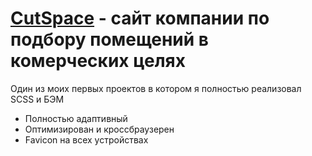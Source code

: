 # [CutSpace](https://m1arsen.github.io/CutSpace/) - сайт компании по подбору помещений в комерческих целях
Один из моих первых проектов в котором я полностью реализовал SCSS и БЭМ
- Полностью адаптивный
- Оптимизирован и кроссбраузерен
- Favicon на всех устройствах
